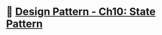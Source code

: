 # :notebook_with_decorative_cover: [Design Pattern - Ch10: State Pattern](https://zealous-open-f6a.notion.site/Design-Pattern-Ch10-The-State-Pattern-40a0f8bf2ba948fca82903c910aabe7b?pvs=4)
